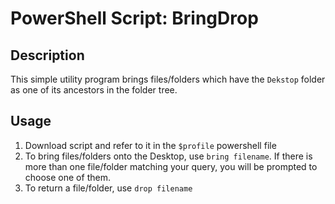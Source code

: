 # PowerShell Script: BringDrop

## Description
This simple utility program brings files/folders which have the `Dekstop` folder as one of its ancestors in the folder tree.

## Usage
1. Download script and refer to it in the `$profile` powershell file
2. To bring files/folders onto the Desktop, use `bring filename`. If there is more than one file/folder matching your query, you will be prompted to choose one of them.
3. To return a file/folder, use `drop filename`